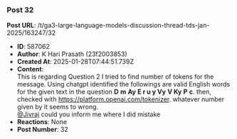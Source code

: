 ### Post 32
**Post URL**: /t/ga3-large-language-models-discussion-thread-tds-jan-2025/163247/32
- **ID**: 587062
- **Author**: K Hari Prasath (23f2003853)
- **Created At**: 2025-01-28T07:44:51.739Z
- **Content**:  
  This is regarding Question 2 I tried to find number of tokens for the message. Using chatgpt identified the followings are valid English words for the given text in the question <strong>D</strong> <strong>m</strong> <strong>Ay</strong> <strong>E r u y Vy</strong> <strong>V Ky</strong> <strong>P</strong> <strong>c</strong>. then, checked with <a href="https://platform.openai.com/tokenizer" rel="noopener nofollow ugc">https://platform.openai.com/tokenizer</a>. whatever number given by it seems to wrong.<br>
<a class="mention" href="/u/jivraj">@Jivraj</a> could you inform me where I did mistake
- **Reactions**: None
- **Post Number**: 32

